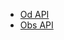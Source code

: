 * [Od API](https://github.com/ralphbecket/Web/blob/master/Od/Od/README.Od.md)
* [Obs API](https://github.com/ralphbecket/Web/blob/master/Od/Od/README.Obs.md)

